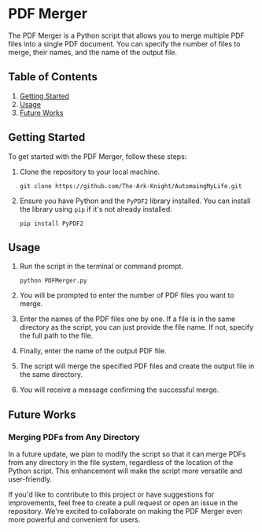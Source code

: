 # PDF Merger

The PDF Merger is a Python script that allows you to merge multiple PDF files into a single PDF document. You can specify the number of files to merge, their names, and the name of the output file.

## Table of Contents

1. [Getting Started](#getting-started)
2. [Usage](#usage)
3. [Future Works](#future-works)

## Getting Started

To get started with the PDF Merger, follow these steps:

1. Clone the repository to your local machine.

    ```
    git clone https://github.com/The-Ark-Knight/AutomaingMyLife.git
    ```

2. Ensure you have Python and the `PyPDF2` library installed. You can install the library using `pip` if it's not already installed.

    ```
    pip install PyPDF2
    ```

## Usage

1. Run the script in the terminal or command prompt.

    ```
    python PDFMerger.py
    ```

2. You will be prompted to enter the number of PDF files you want to merge.

3. Enter the names of the PDF files one by one. If a file is in the same directory as the script, you can just provide the file name. If not, specify the full path to the file.

4. Finally, enter the name of the output PDF file.

5. The script will merge the specified PDF files and create the output file in the same directory.

6. You will receive a message confirming the successful merge.

## Future Works

### Merging PDFs from Any Directory

In a future update, we plan to modify the script so that it can merge PDFs from any directory in the file system, regardless of the location of the Python script. This enhancement will make the script more versatile and user-friendly.

If you'd like to contribute to this project or have suggestions for improvements, feel free to create a pull request or open an issue in the repository. We're excited to collaborate on making the PDF Merger even more powerful and convenient for users.

